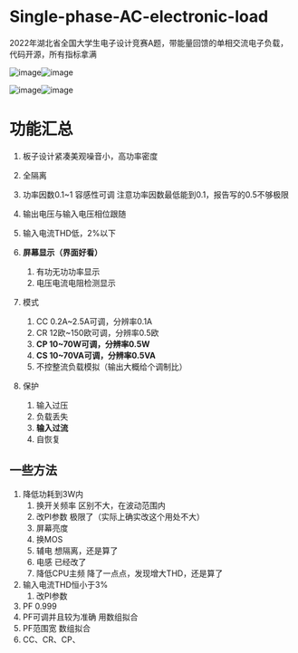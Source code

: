 # Single-phase-AC-electronic-load
2022年湖北省全国大学生电子设计竞赛A题，带能量回馈的单相交流电子负载，代码开源，所有指标拿满

![image](https://github.com/emoestudio/Single-phase-AC-electronic-load/assets/66322166/c7c62e28-496d-4b46-a838-02cd8fbaada6)![image](https://github.com/emoestudio/Single-phase-AC-electronic-load/assets/66322166/e0ec5e80-1f91-4117-baf2-f5443d20df4c)


![image](https://github.com/emoestudio/Single-phase-AC-electronic-load/assets/66322166/4e4d7b5b-1035-429c-a0b8-cc8a02ee04f0)![image](https://github.com/emoestudio/Single-phase-AC-electronic-load/assets/66322166/974f99e3-68be-4107-95ba-e17de840f3a2)


# 功能汇总

1. 板子设计紧凑美观噪音小，高功率密度

2. 全隔离

3. 功率因数0.1~1 容感性可调 注意功率因数最低能到0.1，报告写的0.5不够极限

4. 输出电压与输入电压相位跟随

5. 输入电流THD低，2%以下

6. **屏幕显示（界面好看）**

   1. 有功无功功率显示
   2. 电压电流电阻检测显示

7. 模式

   1. CC 0.2A~2.5A可调，分辨率0.1A
   2. CR 12欧~150欧可调，分辨率0.5欧
   3. **CP 10~70W可调，分辨率0.5W**
   4. **CS 10~70VA可调，分辨率0.5VA**
   5. 不控整流负载模拟（输出大概给个调制比）

8. 保护

   1. 输入过压
   2. 负载丢失
   3. **输入过流**
   4. 自恢复
## 一些方法

1. 降低功耗到3W内
   1. 换开关频率 区别不大，在波动范围内
   2. 改PI参数 极限了（实际上确实改这个用处不大）
   3. 屏幕亮度
   4. 换MOS
   5. 辅电 想隔离，还是算了
   6. 电感 已经改了
   7. 降低CPU主频 降了一点点，发现增大THD，还是算了
2. 输入电流THD恒小于3%
   1. 改PI参数
3. PF 0.999
4. PF可调并且较为准确 用数组拟合
5. PF范围宽 数组拟合
6. CC、CR、CP、
   
